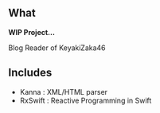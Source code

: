 ## What

**WIP Project...**

Blog Reader of KeyakiZaka46

## Includes

- Kanna : XML/HTML parser
- RxSwift : Reactive Programming in Swift
